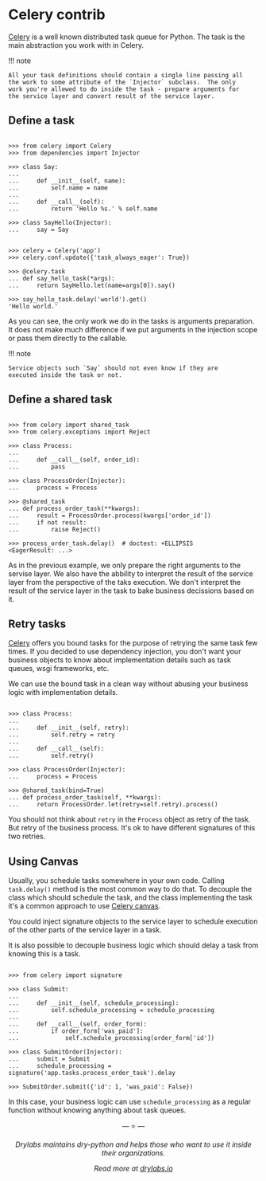 # Celery contrib

[Celery](http://www.celeryproject.org/) is a well known distributed task
queue for Python. The task is the main abstraction you work with in
Celery.

!!! note

    All your task definitions should contain a single line passing all
    the work to some attribute of the `Injector` subclass.  The only
    work you're allewed to do inside the task - prepare arguments for
    the service layer and convert result of the service layer.

## Define a task

```pycon

>>> from celery import Celery
>>> from dependencies import Injector

>>> class Say:
...
...     def __init__(self, name):
...         self.name = name
...
...     def __call__(self):
...         return 'Hello %s.' % self.name

>>> class SayHello(Injector):
...     say = Say


>>> celery = Celery('app')
>>> celery.conf.update({'task_always_eager': True})

>>> @celery.task
... def say_hello_task(*args):
...     return SayHello.let(name=args[0]).say()

>>> say_hello_task.delay('world').get()
'Hello world.'

```

As you can see, the only work we do in the tasks is arguments
preparation. It does not make much difference if we put arguments in
the injection scope or pass them directly to the callable.

!!! note

    Service objects such `Say` should not even know if they are
    executed inside the task or not.

## Define a shared task

```pycon

>>> from celery import shared_task
>>> from celery.exceptions import Reject

>>> class Process:
...
...     def __call__(self, order_id):
...         pass

>>> class ProcessOrder(Injector):
...     process = Process

>>> @shared_task
... def process_order_task(**kwargs):
...     result = ProcessOrder.process(kwargs['order_id'])
...     if not result:
...         raise Reject()

>>> process_order_task.delay()  # doctest: +ELLIPSIS
<EagerResult: ...>

```

As in the previous example, we only prepare the right arguments to the
servise layer. We also have the abbility to interpret the result of
the service layer from the perspective of the taks execution. We
don't interpret the result of the service layer in the task to bake
business decissions based on it.

## Retry tasks

[Celery](http://www.celeryproject.org/) offers you bound tasks for the
purpose of retrying the same task few times. If you decided to use
dependency injection, you don't want your business objects to know
about implementation details such as task queues, wsgi frameworks,
etc.

We can use the bound task in a clean way without abusing your business
logic with implementation details.

```pycon

>>> class Process:
...
...     def __init__(self, retry):
...         self.retry = retry
...
...     def __call__(self):
...         self.retry()

>>> class ProcessOrder(Injector):
...     process = Process

>>> @shared_task(bind=True)
... def process_order_task(self, **kwargs):
...     return ProcessOrder.let(retry=self.retry).process()

```

You should not think about `retry` in the `Process` object as retry of
the task. But retry of the business process. It's ok to have
different signatures of this two retries.

## Using Canvas

Usually, you schedule tasks somewhere in your own code. Calling
`task.delay()` method is the most common way to do that. To decouple
the class which should schedule the task, and the class implementing
the task it's a common approach to use [Celery
canvas](https://docs.celeryproject.org/en/stable/userguide/canvas.html).

You could inject signature objects to the service layer to schedule
execution of the other parts of the service layer in a task.

It is also possible to decouple business logic which should delay a task
from knowing this is a task.

```pycon

>>> from celery import signature

>>> class Submit:
...
...     def __init__(self, schedule_processing):
...         self.schedule_processing = schedule_processing
...
...     def __call__(self, order_form):
...         if order_form['was_paid']:
...             self.schedule_processing(order_form['id'])

>>> class SubmitOrder(Injector):
...     submit = Submit
...     schedule_processing = signature('app.tasks.process_order_task').delay

>>> SubmitOrder.submit({'id': 1, 'was_paid': False})

```

In this case, your business logic can use `schedule_processing` as a
regular function without knowing anything about task queues.

<p align="center">&mdash; ⭐️ &mdash;</p>
<p align="center"><i>Drylabs maintains dry-python and helps those who want to use it inside their organizations.</i></p>
<p align="center"><i>Read more at <a href="https://drylabs.io">drylabs.io</a></i></p>

